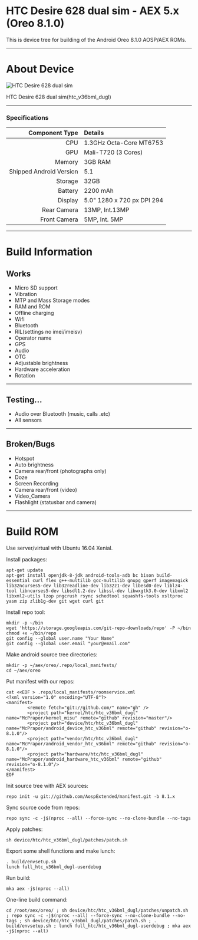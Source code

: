 # HTC Desire 628 dual sim - AEX 5.x (Oreo 8.1.0)

This is device tree for building of the Android Oreo 8.1.0 AOSP/AEX ROMs.

---

# About Device

![HTC Desire 628 dual sim](https://www.htc.com/managed-assets/shared/desktop/smartphones/htc-desire-628-dual-sim/pdp/Desire-628-DS-PDP-Desktop-Buy-Now.png "HTC Desire 628 dual sim")

HTC Desire 628 dual sim(htc_v36bml_dugl)

---

### Specifications

Component Type | Details
-------:|:-------------------------
CPU     | 1.3GHz Octa-Core MT6753
GPU     | Mali-T720 (3 Cores)
Memory  | 3GB RAM
Shipped Android Version | 5.1
Storage | 32GB
Battery | 2200 mAh
Display | 5.0" 1280 x 720 px DPI 294
Rear Camera | 13MP, Int.13MP
Front Camera | 5MP, Int. 5MP

---

# Build Information

## Works
 * Micro SD support
 * Vibration
 * MTP and Mass Storage modes
 * RAM and ROM
 * Offline charging 
 * Wifi
 * Bluetooth
 * RIL(settings no imei/imeisv)
 * Operator name
 * GPS
 * Audio
 * OTG
 * Adjustable brightness
 * Hardware acceleration
 * Rotation

-------------
## Testing...
 * Audio over Bluetooth (music, calls .etc)
 * All sensors

-------------
## Broken/Bugs
 * Hotspot
 * Auto brightness
 * Camera rear/front (photographs only)
 * Doze
 * Screen Recording
 * Camera rear/front (video)
 * Video_Camera
 * Flashlight (statusbar and camera)

-------------

# Build ROM
Use server/virtual with Ubuntu 16.04 Xenial.

Install packages:
```
apt-get update
apt-get install openjdk-8-jdk android-tools-adb bc bison build-essential curl flex g++-multilib gcc-multilib gnupg gperf imagemagick lib32ncurses5-dev lib32readline-dev lib32z1-dev libesd0-dev liblz4-tool libncurses5-dev libsdl1.2-dev libssl-dev libwxgtk3.0-dev libxml2 libxml2-utils lzop pngcrush rsync schedtool squashfs-tools xsltproc yasm zip zlib1g-dev git wget curl git
```
Install repo tool:
```
mkdir -p ~/bin
wget 'https://storage.googleapis.com/git-repo-downloads/repo' -P ~/bin
chmod +x ~/bin/repo
git config --global user.name "Your Name"
git config --global user.email "your@email.com"
```
Make android source tree directories:
```
mkdir -p ~/aex/oreo/.repo/local_manifests/
cd ~/aex/oreo
```
Put manifest with our repos:
```
cat <<EOF > .repo/local_manifests/roomservice.xml
<?xml version="1.0" encoding="UTF-8"?>
<manifest>
        <remote fetch="git://github.com/" name="gh" />
        <project path="kernel/htc/htc_v36bml_dugl" name="McPrapor/kernel_misu" remote="github" revision="master"/>
        <project path="device/htc/htc_v36bml_dugl" name="McPrapor/android_device_htc_v36bml" remote="github" revision="o-8.1.0"/>
        <project path="vendor/htc/htc_v36bml_dugl" name="McPrapor/android_vendor_htc_v36bml" remote="github" revision="o-8.1.0"/>
        <project path="hardware/htc/htc_v36bml_dugl" name="McPrapor/android_hardware_htc_v36bml" remote="github" revision="o-8.1.0"/>
</manifest>
EOF
``` 
Init source tree with AEX sources:
```
repo init -u git://github.com/AospExtended/manifest.git -b 8.1.x
```

Sync source code from repos:
```
repo sync -c -j$(nproc --all) --force-sync --no-clone-bundle --no-tags
```
Apply patches:
```
sh device/htc/htc_v36bml_dugl/patches/patch.sh
```
Export some shell functions and make lunch:
```
. build/envsetup.sh
lunch full_htc_v36bml_dugl-userdebug
```
Run build:
```
mka aex -j$(nproc --all)
```

One-line build command:
```
cd /root/aex/oreo/ ; sh device/htc/htc_v36bml_dugl/patches/unpatch.sh ; repo sync -c -j$(nproc --all) --force-sync --no-clone-bundle --no-tags ; sh device/htc/htc_v36bml_dugl/patches/patch.sh ; . build/envsetup.sh ; lunch full_htc/htc_v36bml_dugl-userdebug ; mka aex -j$(nproc --all)
```
